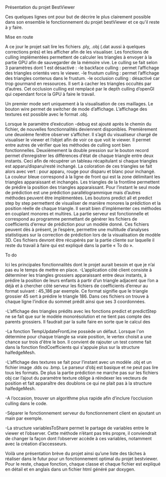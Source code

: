 Présentation du projet BestViewer

Ces quelques lignes ont pour but de décrire le plus clairement possible dans son ensemble le fonctionnement du projet bestViewer et ce qu'il reste à y faire.



Mise en route

A ce jour le projet sait lire les fichiers .ply, .obj (.dat aussi à quelques corrections près) et les afficher afin de les visualiser. Les fonctions de culling implémentées permettent de calculer les triangles à envoyer à la partie GPU afin de sauvegarder de la mémoire vive. 
Le culling se fait selon 3 paramètres dont 1 est désactivé :
-le backface culling : permet l’affichage des triangles orientés vers le viewer.
-le frustum culling : permet l’affichage des triangles contenus dans le frustum.
-le occlusion culling : désactivé car trop gourmand en ressources. Il sert à cacher les triangles occultés par d’autres.
Cet occlusion culling est remplacé par le depth culling d’openGl qui cependant force la GPU à faire le travail.

Un premier mode sert uniquement à la visualisation de ces maillages. Le bouton wire permet de switcher de mode d’affichage. L’affichage des textures est possible avec le format .obj.

Lorsque le paramètre d’exécution -debug est ajouté après le chemin du fichier, de nouvelles fonctionnalités deviennent disponibles. 
Premièrement une deuxième fenêtre observer s’afficher. Il s’agit du visualiseur chargé de visualiser le viewer et l’objet afin de voir ce que voit le viewer. Il permet entre autres de vérifier que les méthodes de culling sont bien fonctionnelles.
Deuxièmement la double pression sur le bouton record permet d’enregistrer les différences d’état de chaque triangle entre deux instants. Ceci afin de récupérer un tableau récapitulant si chaque triangles est apparu/disparu/resté inchangé. La coloration de ces triangles se fait alors avec vert : pour apparu, rouge pour disparu et blanc pour inchangé.
La couleur bleue correspond à la ligne de front qui est la zone délimitant les triangles apparaissant et inchangés. Les triangles de la frontline permettent de prédire la position des triangles apparaissant. Pour l’instant le seul mode de prédiction est une prédiction parallélogrammique mais d’autres méthodes peuvent être  implémentées.
Les boutons predict all et predict step by step permettent de visualiser de manière monores la prédiction et la position réelle de chaque triangle. Il serait bien d’implémenter ces méthodes en couplant monores et multires.
La partie serveur est fonctionnelle et correspond au programme permettant de générer les fichiers de coefficients d’erreur de prédiction pour un modèle donné. Ces fichiers peuvent dès à présent, je l’espère, permettre une multitude d’analyses statistiques sur la correction de prédiction lors de la visualisation de modèle 3D.
Ces fichiers devront être récupérés par la partie cliente sur laquelle il reste du travail à faire qui est expliqué dans la partie « To do ».



To do

Ici les principales fonctionnalités dont le projet aurait besoin et que je n’ai pas eu le temps de mettre en place.
-L’application côté client consiste à déterminer les triangles grossiers apparaissant entre deux instants, à prédire la position de leurs enfants à partir d’un triangle adjacent que l’on a déjà et à chercher côté serveur les fichiers de coefficients d’erreur au format suivant : 45_186 par exemple.
Ce format signifie que le triangle grossier 45 sert à prédire le triangle 186. 
Dans ces fichiers on trouve à chaque ligne l’indice du sommet prédit ainsi que ses 3 coordonnées.

-L’affichage des triangles prédits avec les fonctions predict et predictStep ne se fait que sur le modèle monorésolution et ne tient pas compte des parents grossiers. Il faudrait par la suite faire en sorte que le calcul des 

-La fonction TempUpdateFrontLine possède un défaut. Lorsque l'on détermine pour chaque triangle sa vraie position, le vertex choisit a une chance sur trois d'être le bon. Il convient de rajouter un test comme fait dans la fonction findCoefficients qui s'appuie plus sur la structure halfedgeMesh.

-L’affichage des textures se fait pour l’instant avec un modèle .obj et un fichier image .dds ou .bmp. Le parseur d’obj est basique et ne peut pas lire tous les formats. De plus la partie prédiction ne marche pas sur les fichiers obj car l’ajout du paramètre texture oblige à réindexer les vecteurs de position et fait apparaître des doublons ce qui ne plait pas à la structure halfedgeMesh.

-A l’occasion, trouver un algorithme plus rapide afin d’inclure l’occlusion culling dans le code.

-Séparer le fonctionnement serveur du fonctionnement client en ajoutant un main par exemple.

-La structure variablesToShare permet le partage de variables entre le viewer et l’observer. Cette méthode n’étant pas très propre, il conviendrait de changer la façon dont l’observer accède à ces variables, notamment avec la création d’accesseurs.

Voilà une présentation brève du projet ainsi qu’une liste des tâches à réaliser dans le futur pour un fonctionnement optimal du projet bestviewer. Pour le reste, chaque fonction, chaque classe et chaque fichier est expliqué en détail et en anglais dans un fichier html généré par doxygen.



